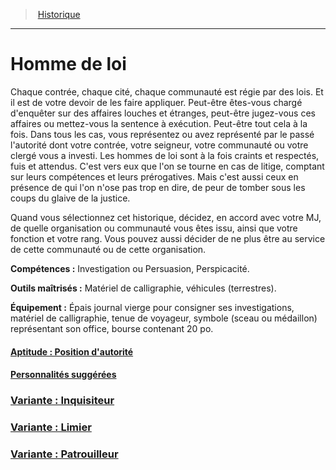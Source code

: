 ﻿---
!BackgroundItem
Abilities: Investigation ou Persuasion, Perspicacité.
MasteredTools: Matériel de calligraphie, véhicules (terrestres).
Equipment: Épais journal vierge pour consigner ses investigations, matériel de calligraphie, tenue de voyageur, symbole (sceau ou médaillon) représentant son office, bourse contenant 20 po.
Id: background_hommedeloi_hd.md#homme-de-loi
RootId: background_hommedeloi_hd.md
ParentLink: backgrounds_hd.md
Name: Homme de loi
ParentName: Historique
NameLevel: 1
Attributes: {}
---
>  [Historique](hd_backgrounds.md)

---


# Homme de loi

Chaque contrée, chaque cité, chaque communauté est régie par des lois. Et il est de votre devoir de les faire appliquer. Peut-être êtes-vous chargé d'enquêter sur des affaires louches et étranges, peut-être jugez-vous ces affaires ou mettez-vous la sentence à exécution. Peut-être tout cela à la fois. Dans tous les cas, vous représentez ou avez représenté par le passé l'autorité dont votre contrée, votre seigneur, votre communauté ou votre clergé vous a investi. Les hommes de loi sont à la fois craints et respectés, fuis et attendus. C'est vers eux que l'on se tourne en cas de litige, comptant sur leurs compétences et leurs prérogatives. Mais c'est aussi ceux en présence de qui l'on n'ose pas trop en dire, de peur de tomber sous les coups du glaive de la justice.

Quand vous sélectionnez cet historique, décidez, en accord avec votre MJ, de quelle organisation ou communauté vous êtes issu, ainsi que votre fonction et votre rang. Vous pouvez aussi décider de ne plus être au service de cette communauté ou de cette organisation.

**Compétences :** Investigation ou Persuasion, Perspicacité.

**Outils maîtrisés :** Matériel de calligraphie, véhicules (terrestres).

**Équipement :** Épais journal vierge pour consigner ses investigations, matériel de calligraphie, tenue de voyageur, symbole (sceau ou médaillon) représentant son office, bourse contenant 20 po.



#### [Aptitude : Position d'autorité](hd_background_hommedeloi_aptitude_position_dautorite.md)



#### [Personnalités suggérées](hd_background_hommedeloi_personnalites_suggerees.md)



### [Variante : Inquisiteur](hd_background_hommedeloi_variante_inquisiteur.md)



### [Variante : Limier](hd_background_hommedeloi_variante_limier.md)



### [Variante : Patrouilleur](hd_background_hommedeloi_variante_patrouilleur.md)

